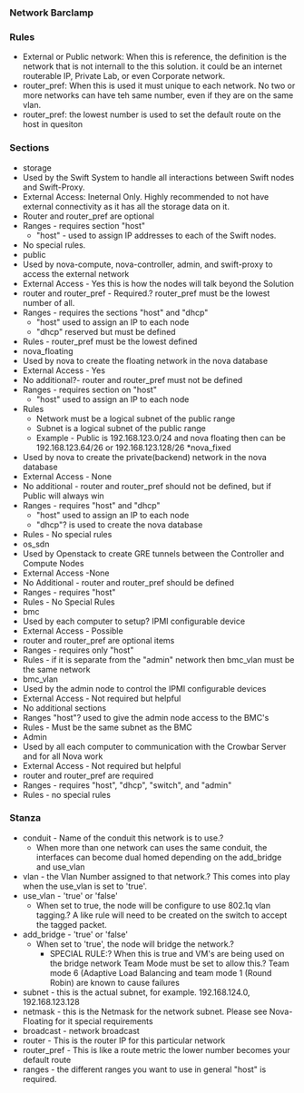 ### Network Barclamp ###
### Rules ###
* External or Public network: When this is reference, the definition is the network that is not internall to the this solution.  it could be an internet routerable IP, Private Lab, or even Corporate network.
* router_pref: When this is used it must unique to each network.  No two or more networks can have teh same number, even if they are on the same vlan.
* router_pref: the lowest number is used to set the default route on the host in quesiton

### Sections ###
* storage
 * Used by the Swift System to handle all interactions between Swift nodes and Swift-Proxy.
 * External Access: Ineternal Only.  Highly recommended to not have external connectivity as it has all the storage data on it.
 * Router and  router_pref are optional
 * Ranges - requires section "host"
     * "host" - used to assign IP addresses to each of the Swift nodes.
 * No special rules.
* public
 * Used by nova-compute, nova-controller, admin, and swift-proxy to access the external network
 * External Access - Yes this is how the nodes will talk beyond the Solution
 * router and router_pref - Required.? router_pref must be the lowest number of all.
 * Ranges - requires the sections "host" and "dhcp"
     * "host" used to assign an IP to each node
     * "dhcp" reserved but must be defined
 * Rules - router_pref must be the lowest defined
* nova_floating
 * Used by nova to create the floating network in the nova database
 * External Access - Yes
 * No additional?- router and router_pref must not be defined
 * Ranges - requires section on "host"
     * "host" used to assign an IP to each node
 * Rules 
     * Network must be a logical subnet of the public range
     * Subnet is a logical subnet of the public range
     * Example - Public is 192.168.123.0/24 and nova floating then can be 192.168.123.64/26 or 192.168.123.128/26
*nova_fixed
 * Used by nova to create the private(backend) network in the nova database
 * External Access - None
 * No additional - router and router_pref should not be defined, but if Public will always win
 * Ranges - requires "host" and "dhcp"
     * "host" used to assign an IP to each node
     * "dhcp"? is used to create the nova database
 * Rules - No special rules
* os_sdn
 * Used by Openstack to create GRE tunnels between the Controller and Compute Nodes
 * External Access -None
 * No Additional - router and router_pref should be defined
 * Ranges - requires "host" 
 * Rules - No Special Rules
* bmc
 * Used by each computer to setup? IPMI configurable device
 * External Access - Possible
 * router and router_pref are optional items 
 * Ranges - requires only "host"
 * Rules - if it is separate from the "admin" network then bmc_vlan must be the same network
* bmc_vlan
 * Used by the admin node to control the IPMI configurable devices
 * External Access - Not required but helpful
 * No additional sections
 * Ranges "host"? used to give the admin node access to the BMC's
 * Rules - Must be the same subnet as the BMC
* Admin
 * Used by all each computer to communication with the Crowbar Server and for all Nova work
 * External Access - Not required but helpful
 * router and router_pref are required
 * Ranges - requires "host", "dhcp", "switch", and "admin"
 * Rules - no special rules

### Stanza ###
 *  conduit - Name of the conduit this network is to use.? 
      *  When more than one network can uses the same conduit, the interfaces can become dual homed depending on the add_bridge and use_vlan
 * vlan - the Vlan Number assigned to that network.? This comes into play when the use_vlan is set to 'true'.
 *  use_vlan - 'true' or 'false'
     * When set to true, the node will be configure to use 802.1q vlan tagging.? A like rule will need to be created on the switch to accept the tagged packet.
 * add_bridge - 'true' or 'false'
     * When set to 'true', the node will bridge the network.? 
         *  SPECIAL RULE:? When this is true and VM's are being used on the bridge network Team Mode must be set to allow this.? Team mode 6 (Adaptive Load Balancing and team mode 1 (Round Robin) are known to cause failures
 * subnet - this is the actual subnet, for example. 192.168.124.0, 192.168.123.128
 * netmask - this is the Netmask for the network subnet. Please see Nova-Floating for it special requirements
 * broadcast - network broadcast
 * router - This is the router IP for this particular network
 * router_pref - This is like a route metric the lower number becomes your default route
 * ranges - the different ranges you want to use in general "host" is required.
